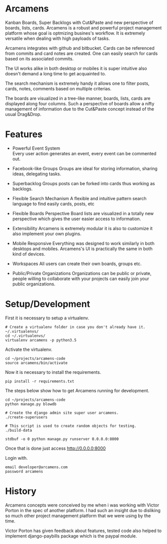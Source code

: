 # Arcamens

Kanban Boards, Super Backlogs with Cut&amp;Paste and new perspective of boards, lists, cards.
Arcamens is a robust and powerful project management platform whose goal is optmizing busines's workflow.
It is extremely versatile when dealing with high payloads of tasks.

Arcamens integrates with github and bitbucket. Cards can be referenced from commits and card
notes are created. One can easily search for cards based on its associated commits.

The UI works alike in both desktop or mobiles it is super intuitive also doesn't demand
a long time to get acquainted to.

The search mechanism is extremely handy it allows one to filter posts, cards, notes, comments
based on multiple criterias.

The boards are visualized in a tree-like manner, boards, lists, cards are displayed along
four columns. Such a perspective of boards allow a nifty management of information due to the
Cut&Paste concept instead of the usual Drag&Drop.

# Features

* Powerful Event System  
    Every user action generates an event, every event can be commented out.    

* Facebook-like Groups 
    Groups are ideal for storing information, sharing ideas, delegating tasks.

* Superbacklog 
    Groups posts can be forked into cards thus working as backlogs.
   
* Flexible Search Mechanism
    A flexible and intuitive pattern search language to find easily cards, posts, etc

* Flexible Boards Perspective
    Board lists are visualized in a totally new perspective which gives the user
    easier access to information.

* Extensibility
    Arcamens is extremely modular it is also to customize it also implement your own plugins.

* Mobile Responsive
    Everything was designed to work similarly in both desktops and mobiles. Arcamens's UI
    is practically the same in both kind of devices.

* Workspaces
    All users can create their own boards, groups etc.

* Public/Private Organizations
    Organizations can be public or private, people willing to collaborate with your
    projects can easily join your public organizations.

# Setup/Development


First it is necessary to setup a virtualenv.

~~~
# Create a virtualenv folder in case you don't already have it.
~/.virtualenvs/
cd ~/.virtualenvs/
virtualenv arcamens -p python3.5
~~~

Activate the virtualenv.

~~~
cd ~/projects/arcamens-code
source arcamens/bin/activate
~~~

Now it is necessary to install the requirements.

~~~~
pip install -r requirements.txt 
~~~~

The steps below show how to get Arcamens running for development.

~~~
cd ~/projects/arcamens-code
python manage.py blowdb

# Create the django admin site super user arcamens.
./create-superusers

# This script is used to create random objects for testing.
./build-data

stdbuf -o 0 python manage.py runserver 0.0.0.0:8000
~~~

Once that is done just access http://0.0.0.0:8000 

Login with.

~~~
email developer@arcamens.com
password arcamens
~~~


# History

Arcamens concepts were conceived by me when i was working with Victor Porton in the spec of another platform.
I had such an insight due to disliking so much other project management platform that we were using by the time.

Victor Porton has given feedback about features, tested code also helped to implement django-paybills package
which is the paypal module.



